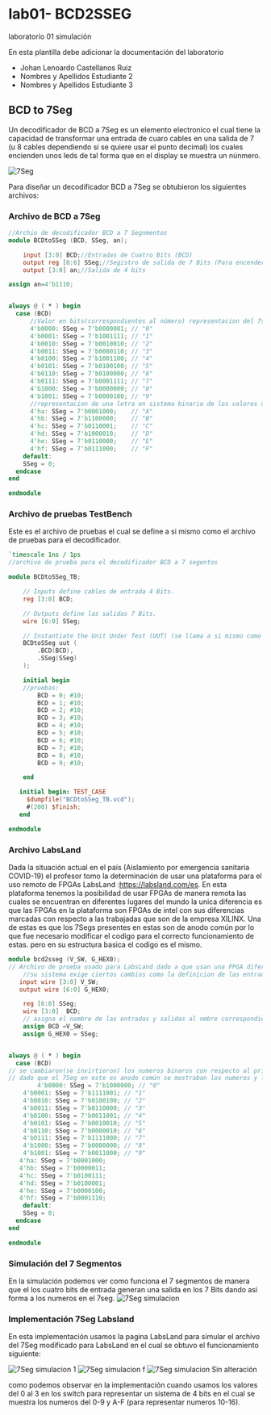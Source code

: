 # lab01- BCD2SSEG
laboratorio 01 simulación

En esta plantilla debe adicionar la documentación del laboratorio

* Johan Lenoardo Castellanos Ruiz
* Nombres y Apellidos Estudiante 2
* Nombres y Apellidos Estudiante 3

## BCD to 7Seg
Un decodificador de BCD a 7Seg es un elemento electronico el cual tiene la capacidad de transformar una entrada de cuaro cables en una salida de 7 (u 8 cables dependiendo si se quiere usar el punto decimal) los cuales encienden unos leds de tal forma que en el display se muestra un núnmero.


![7Seg](https://github.com/unal-edigital1-2020-1/lab02-bcs2sseg-grupo-05/blob/master/files/7Seg.jpg)


Para diseñar un decodificador BCD a 7Seg se obtubieron los siguientes archivos:

### Archivo de BCD a 7Seg 
``` verilog
//Archio de decodificador BCD a 7 Segnmentos
module BCDtoSSeg (BCD, SSeg, an);

	input [3:0] BCD;//Entradas de Cuatro Bits (BCD)
	output reg [0:6] SSeg;//Segistro de salida de 7 Bits (Para encender los leds 7 segmentos).
	output [3:0] an;//Salida de 4 bits

assign an=4'b1110;


always @ ( * ) begin
  case (BCD)	
	  //Valor en bits(correspondientes al número) representacion del 7seg.
	  4'b0000: SSeg = 7'b0000001; // "0"  
	  4'b0001: SSeg = 7'b1001111; // "1" 
	  4'b0010: SSeg = 7'b0010010; // "2" 
	  4'b0011: SSeg = 7'b0000110; // "3" 
	  4'b0100: SSeg = 7'b1001100; // "4" 
	  4'b0101: SSeg = 7'b0100100; // "5" 
	  4'b0110: SSeg = 7'b0100000; // "6" 
	  4'b0111: SSeg = 7'b0001111; // "7" 
	  4'b1000: SSeg = 7'b0000000; // "8" 
	  4'b1001: SSeg = 7'b0000100; // "9" 
	  //representacion de una letra en sistema binario de los valores del 10-16.
	  4'ha: SSeg = 7'b0001000;    // "A"
   	  4'hb: SSeg = 7'b1100000;    // "B"
	  4'hc: SSeg = 7'b0110001;    // "C"
	  4'hd: SSeg = 7'b1000010;    // "D"
	  4'he: SSeg = 7'b0110000;    // "E"
	  4'hf: SSeg = 7'b0111000;    // "F"
    default:
    SSeg = 0;
  endcase
end

endmodule
```
### Archivo de pruebas TestBench
Este es el archivo de pruebas el cual se define a si mismo como el archivo de pruebas para el decodificador.
``` verilog
`timescale 1ns / 1ps
//archivo de prueba para el decodificador BCD a 7 segentos

module BCDtoSSeg_TB;

	// Inputs define cables de entrada 4 Bits.
	reg [3:0] BCD;

	// Outputs define las salidas 7 Bits.
	wire [6:0] SSeg;

	// Instantiate the Unit Under Test (UUT) (se llama a si mismo como el archivo de prueba para el archivo del decodificador.
	BCDtoSSeg uut (
		.BCD(BCD), 
		.SSeg(SSeg)
	);

	initial begin
	//pruebas:
		BCD = 0; #10;
		BCD = 1; #10;
		BCD = 2; #10;
		BCD = 3; #10;
		BCD = 4; #10;
		BCD = 5; #10;
		BCD = 6; #10;
		BCD = 7; #10;
		BCD = 8; #10;
		BCD = 9; #10;

	end

   initial begin: TEST_CASE
     $dumpfile("BCDtoSSeg_TB.vcd");
     #(200) $finish;
   end

endmodule
```
### Archivo LabsLand
Dada la situación actual en el país (Aislamiento por emergencia sanitaria COVID-19) el profesor tomo la determinación de usar una plataforma para el uso remoto de FPGAs LabsLand :https://labsland.com/es.
En esta plataforma tenemos la posibilidad de usar FPGAs de manera remota las cuales se encuentran en diferentes lugares del mundo la unica diferencia es que las FPGAs en la plataforma son FPGAs de intel con sus diferencias marcadas con respecto a las trabajadas que son de la empresa XILINX.
Una de estas es que los 7Segs presentes en estas son de anodo común por lo que fue necesario modificar el codigo para el correcto funcionamiento de estas. pero en su estructura basica el codigo es el mismo.
``` verilog
module bcd2sseg (V_SW, G_HEX0);
// Archivo de prueba usado para LabsLand dado a que usan una FPGA diferente
	//su sistema exige ciertos cambios como la definicion de las entradas y salidas
   input wire [3:0] V_SW;
   output wire [6:0] G_HEX0;

    reg [6:0] SSeg;
    wire [3:0]  BCD;
    // asigna el nombre de las entradas y salidas al nmbre correspondiente de los cables en el archivo de la FPGA.
    assign BCD =V_SW;
    assign G_HEX0 = SSeg;


always @ ( * ) begin
  case (BCD)
// se cambiaron(se invirtieron) los numeros binaros con respecto al primer archivo
// dado que el 7Seg en este es anodo común se mostraban los numeros y las letras al reves.
    	4'b0000: SSeg = 7'b1000000; // "0"  
	4'b0001: SSeg = 7'b1111001; // "1" 
	4'b0010: SSeg = 7'b0100100; // "2" 
	4'b0011: SSeg = 7'b0110000; // "3" 
	4'b0100: SSeg = 7'b0011001; // "4" 
	4'b0101: SSeg = 7'b0010010; // "5" 
	4'b0110: SSeg = 7'b0000010; // "6" 
	4'b0111: SSeg = 7'b1111000; // "7" 
	4'b1000: SSeg = 7'b0000000; // "8"  
	4'b1001: SSeg = 7'b0011000; // "9" 
   4'ha: SSeg = 7'b0001000;  
   4'hb: SSeg = 7'b0000011;
   4'hc: SSeg = 7'b0100111;
   4'hd: SSeg = 7'b0100001;
   4'he: SSeg = 7'b0000100;
   4'hf: SSeg = 7'b0001110;
    default:
    SSeg = 0;
  endcase
end

endmodule
```
### Simulación del 7 Segmentos
En la simulación podemos ver como funciona el 7 segmentos de manera que el los cuatro bits de entrada generan una salida en los 7 Bits dando asi forma a los numeros en el 7seg.
![7Seg simulacion](https://github.com/unal-edigital1-2020-1/lab02-bcs2sseg-grupo-05/blob/master/files/7seg%20simulacion.png)
### Implementación 7Seg Labsland
En esta implementación usamos la pagina LabsLand para simular el archivo del 7Seg modificado para LabsLand en el cual se obtuvo el funcionamiento siguiente:


![7Seg simulacion 1](https://github.com/unal-edigital1-2020-1/lab02-bcs2sseg-grupo-05/blob/master/files/1.png)
![7Seg simulacion f](https://github.com/unal-edigital1-2020-1/lab02-bcs2sseg-grupo-05/blob/master/files/f.png)
![7Seg simulacion Sin alteración](https://github.com/unal-edigital1-2020-1/lab02-bcs2sseg-grupo-05/blob/master/files/sin%20alteracion.png)

como podemos observar en la implementación cuando usamos los valores del 0 al 3 en los switch para representar un sistema de 4 bits en el cual se muestra los numeros del 0-9 y A-F (para representar numeros 10-16). 
